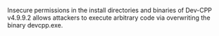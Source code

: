 Insecure permissions in the install directories and binaries of Dev-CPP v4.9.9.2 allows attackers to execute arbitrary code via overwriting the binary devcpp.exe.
